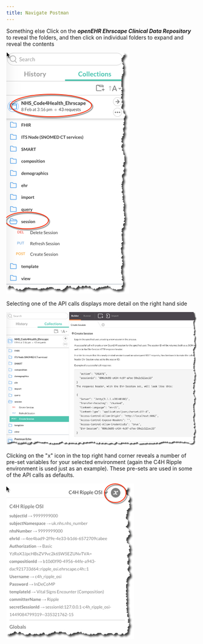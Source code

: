 ```yaml
---
title: Navigate Postman
---
```


Something else Click on the ***openEHR Ehrscape Clinical Data Repository*** to reveal
the folders, and then click on individual folders to expand and reveal
the contents

![Navigate Postman](/images/NavigatePostman.jpg)

Selecting one of the API calls displays more detail on the right hand
side

![Select Call](/images/APICallDetail.jpg)

Clicking on the "x" icon in the top right hand corner reveals a number
of pre-set variables for your selected environment (again the C4H Ripple
environment is used just as an example). These pre-sets are used in some
of the API calls as defaults.

![Presets](/images/Presets.jpg)
